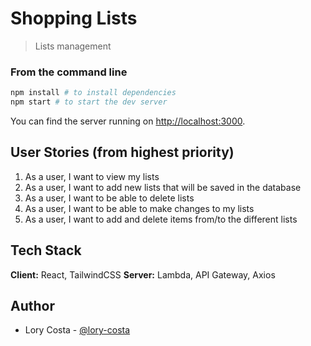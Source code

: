 # Shopping Lists

> Lists management


### From the command line

```bash
npm install # to install dependencies
npm start # to start the dev server
```

You can find the server running on [http://localhost:3000](http://localhost:3000).


## User Stories (from highest priority)
1. As a user, I want to view my lists
2. As a user, I want to add new lists that will be saved in the database
3. As a user, I want to be able to delete lists
4. As a user, I want to be able to make changes to my lists
5. As a user, I want to add and delete items from/to the different lists


## Tech Stack
**Client:** React, TailwindCSS
**Server:** Lambda, API Gateway, Axios


## Author
- Lory Costa - [@lory-costa](https://github.com/lory-costa)
